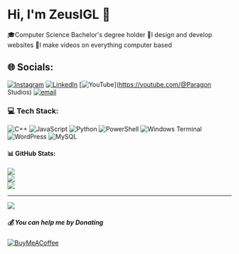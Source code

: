 # Hi, I'm ZeusIGL 👋

🎓Computer Science Bachelor's degree holder
📄I design and develop websites
🎥I make videos on everything computer based


## 🌐 Socials:
[![Instagram](https://img.shields.io/badge/Instagram-%23E4405F.svg?logo=Instagram&logoColor=white)](https://instagram.com/ParagonStudioszm) [![LinkedIn](https://img.shields.io/badge/LinkedIn-%230077B5.svg?logo=linkedin&logoColor=white)](https://linkedin.com/in/ParagonStudioszm) [![YouTube](https://img.shields.io/badge/YouTube-%23FF0000.svg?logo=YouTube&logoColor=white)](https://youtube.com/@Paragon Studios) [![email](https://img.shields.io/badge/Email-D14836?logo=gmail&logoColor=white)](mailto:paragonstudioszm@gmail.com) 

### 💻 Tech Stack:
![C++](https://img.shields.io/badge/c++-%2300599C.svg?style=for-the-badge&logo=c%2B%2B&logoColor=white) ![JavaScript](https://img.shields.io/badge/javascript-%23323330.svg?style=for-the-badge&logo=javascript&logoColor=%23F7DF1E) ![Python](https://img.shields.io/badge/python-3670A0?style=for-the-badge&logo=python&logoColor=ffdd54) ![PowerShell](https://img.shields.io/badge/PowerShell-%235391FE.svg?style=for-the-badge&logo=powershell&logoColor=white) ![Windows Terminal](https://img.shields.io/badge/Windows%20Terminal-%234D4D4D.svg?style=for-the-badge&logo=windows-terminal&logoColor=white) ![WordPress](https://img.shields.io/badge/WordPress-%23117AC9.svg?style=for-the-badge&logo=WordPress&logoColor=white) ![MySQL](https://img.shields.io/badge/mysql-4479A1.svg?style=for-the-badge&logo=mysql&logoColor=white)

#### 📊 GitHub Stats:
![](https://github-readme-stats.vercel.app/api?username=Paragonzm&theme=dark&hide_border=false&include_all_commits=false&count_private=false)<br/>
![](https://nirzak-streak-stats.vercel.app/?user=Paragonzm&theme=dark&hide_border=false)<br/>
![](https://github-readme-stats.vercel.app/api/top-langs/?username=Paragonzm&theme=dark&hide_border=false&include_all_commits=false&count_private=false&layout=compact)

---
[![](https://visitcount.itsvg.in/api?id=Paragonzm&icon=0&color=0)](https://visitcount.itsvg.in)

  ##### 💰 You can help me by Donating
  [![BuyMeACoffee](https://img.shields.io/badge/Buy%20Me%20a%20Coffee-ffdd00?style=for-the-badge&logo=buy-me-a-coffee&logoColor=black)](https://buymeacoffee.com/Paragonzm) 

  
<!-- Proudly created with GPRM ( https://gprm.itsvg.in ) -->
